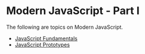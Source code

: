 # Modern JavaScript - Part I
The following are topics on Modern JavaScript.

* [JavaScript Fundamentals](./javascript-fundamentals.md)
* [JavaScript Prototypes](./javascript-prototypes.md)
